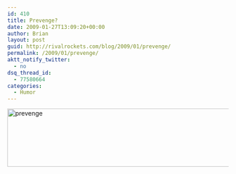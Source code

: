 ```yaml
---
id: 410
title: Prevenge?
date: 2009-01-27T13:09:20+00:00
author: Brian
layout: post
guid: http://rivalrockets.com/blog/2009/01/prevenge/
permalink: /2009/01/prevenge/
aktt_notify_twitter:
  - no
dsq_thread_id:
  - 77580664
categories:
  - Humor
---
```

<img class="alignnone size-full wp-image-409" src="http://rivalrockets.com/blog/wp-content/uploads/2009/01/prevenge.png" alt="prevenge" width="603" height="132" />